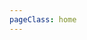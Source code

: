 ```yaml
---
pageClass: home
---
```


<!--@include: ../../../en/reference/schema/scheduling-config-template.md-->